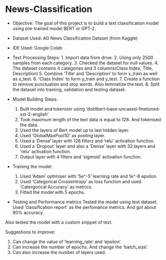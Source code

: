 # News-Classification

- Objective: The goal of this project is to build a text classification model using pre-trained model BERT or  GPT-2.
- Dataset Used: AG News Classification Dataset (from Kaggle)
- IDE Used: Google Colab
- Text Processing Steps: 
        1. Import data from drive. 
        2. Using only 2500 samples from each category.
        3. Checked the dataset for null values.
        4. The dataset contains 4 categories and 3 columns(Class Index, Title, Description)
        5. Combine ‘Title’ and ‘Description’ to form x_train as well as x_test.
        6. ‘Class Index’ to form y_train and y_test.
        7. Create a function to remove punctuation and stop words. Also lemmatize the text.
        8. Split the dataset into training, validation and testing dataset.

- Model Building Steps:
    1. Built model and tokenizer using ‘distilbert-base-uncased-finetuned-sst-2-english’
    2. Took maximum length of the text data is equal to 128. And tokenised the data.
    3. Used the layers of Bert model up to last hidden layer.
    4. Used ‘GlobalMaxPool1D’ as pooling layer.
    5. Used a ‘Dense’ layer with 128 filters and ‘relu’  activation function.
    6. Used a ‘Dropout’ layer  and also a ‘Dense’ layer with 32 layers and ‘relu’ activation function.
    7. Output layer with 4 filters and ‘sigmoid’ activation function.

- Training the model:
    1. Used ‘Adam’ optimiser with ‘5e^-5’ learning rate and 1e^-8 epsilon.
    2. Used ‘Categorical Crossentropy’  as loss function and used ‘Catergorical Accuracy’ as metrics.
    3. Fitted the model with 5 epochs.

- Testing and Performance metrics
Tested the model using test dataset. Used ‘classification report’ as the perfomance metrics. And got about 90% accuracy.

Also tested the model with a custom snippet of text.

Suggestions to improve:
1. Can change the value of  ‘learning_rate’  and ‘epsilon’.
2. Can increase the number of epochs. And change the ‘batch_size’.
3. Can  also increase the number of layers used.
